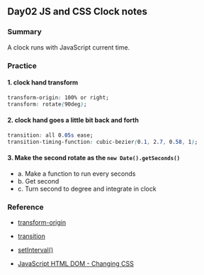 ## Day02 JS and CSS Clock notes

### Summary
A clock runs with JavaScript current time.

### Practice

#### 1. clock hand transform

```css
transform-origin: 100% or right;
transform: rotate(90deg);
```

#### 2. clock hand goes a little bit back and forth

```css
transition: all 0.05s ease;
transition-timing-function: cubic-bezier(0.1, 2.7, 0.58, 1);
```

#### 3. Make the second rotate as the `new Date().getSeconds()`

- a. Make a function to run every seconds
- b. Get second
- c. Turn second to degree and integrate in clock

### Reference

- [transform-origin](https://css-tricks.com/almanac/properties/t/transform-origin/)

- [transition](https://css-tricks.com/almanac/properties/t/transition/)

- [setInterval()](https://developer.mozilla.org/en-US/docs/Web/API/setInterval)

- [JavaScript HTML DOM - Changing CSS](https://www.w3schools.com/js/js_htmldom_css.asp)
